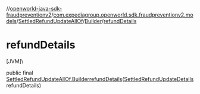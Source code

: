 //[openworld-java-sdk-fraudpreventionv2](../../../../index.md)/[com.expediagroup.openworld.sdk.fraudpreventionv2.models](../../index.md)/[SettledRefundUpdateAllOf](../index.md)/[Builder](index.md)/[refundDetails](refund-details.md)

# refundDetails

[JVM]\

public final [SettledRefundUpdateAllOf.Builder](index.md)[refundDetails](refund-details.md)([SettledRefundUpdateDetails](../../-settled-refund-update-details/index.md)refundDetails)
